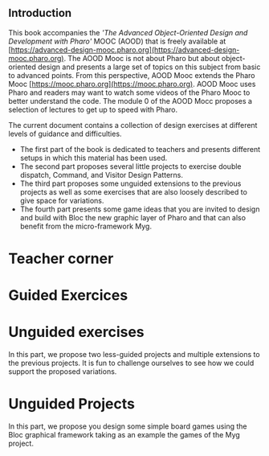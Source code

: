 ## Introduction




This book accompanies the _'The Advanced Object-Oriented Design and Development with Pharo'_ MOOC (AOOD) that is freely available at [https://advanced-design-mooc.pharo.org](https://advanced-design-mooc.pharo.org).
The AOOD Mooc is not about Pharo but about object-oriented design and presents a large set of topics on this subject from basic to advanced points. From this perspective, AOOD Mooc extends the Pharo Mooc [https://mooc.pharo.org](https://mooc.pharo.org). AOOD Mooc uses Pharo and readers may want to watch some videos of the Pharo Mooc to better understand the code. The module 0 of the AOOD Mocc proposes a selection of lectures to get up to speed with Pharo.

The current document contains a collection of design exercises at different levels of guidance and difficulties.

- The first part of the book is dedicated to teachers and presents different setups in which this material has been used.
- The second part proposes several little projects to exercise double dispatch, Command, and Visitor Design Patterns.
- The third part proposes some unguided extensions to the previous projects as well as some exercises that are also loosely described to give space for variations. 
- The fourth part presents some game ideas that you are invited to design and build with Bloc the new graphic layer of Pharo and that can also benefit from the micro-framework Myg. 

<!inputFile|path=Chapters/ForTeachers/exerciseMap.md!>

# Teacher corner

<!inputFile|path=Chapters/ForTeachers/forTeachers.md!>



# Guided Exercices 
<!inputFile|path=Chapters/SimpleLan/Simple-LAN-Definition.md!>
<!inputFile|path=Chapters/DSL/DSL.md!>
<!inputFile|path=Chapters/PaperStoneScissor/PaperStoneScissor.md!>
 
<!inputFile|path=Chapters/DSLDoubleDispatch/DSLDoubleDispatch.md!>
<!inputFile|path=Chapters/Robots/robots.md!>
<!inputFile|path=Chapters/Compass/compass.md!>

<!inputFile|path=Chapters/Expression/Expression.md!>
<!inputFile|path=Chapters/Visitor/Visitor.md!>

# Unguided exercises

In this part, we propose two less-guided projects and multiple extensions to the previous projects. It is fun to challenge ourselves to see how we could support the proposed variations.

<!inputFile|path=Chapters/Tamagotchi/Tamagotchi.md!>
<!inputFile|path=Chapters/Civilization/Civilization.md!>
<!inputFile|path=Chapters/Unguided/Unguided.md!>

# Unguided Projects

In this part, we propose you design some simple board games using the Bloc graphical framework taking as an example the games of the Myg project.

<!inputFile|path=Chapters/Games/Games.md!>
<!inputFile|path=Chapters/Unguided/Microdown.md!>


